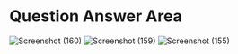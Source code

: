 # Question Answer Area

![Screenshot (160)](https://github.com/sy425191/quiz-app-next/assets/75905524/5ccc07cf-d4aa-4d22-907a-dfe874f650a5)
![Screenshot (159)](https://github.com/sy425191/quiz-app-next/assets/75905524/68158b9e-768c-46be-9eba-4db371525d8b)
![Screenshot (155)](https://github.com/sy425191/quiz-app-next/assets/75905524/e79b2890-c197-49fb-acc8-f77e20193d69)
